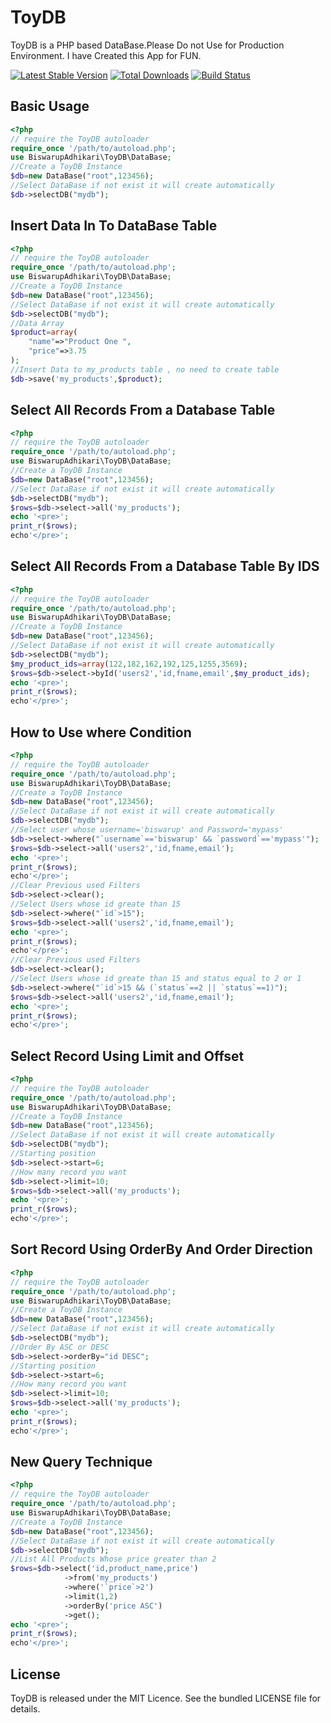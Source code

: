 # ToyDB #

ToyDB is a PHP based DataBase.Please Do not Use for Production Environment. I have Created this App for FUN.

[![Latest Stable Version](https://poser.pugx.org/biswarupadhikari/toydb/v/stable.png)](https://packagist.org/packages/biswarupadhikari/toydb)  [![Total Downloads](https://poser.pugx.org/biswarupadhikari/toydb/downloads.png)](https://packagist.org/packages/biswarupadhikari/toydb)  [![Build Status](https://travis-ci.org/adidac/toydb.png?branch=master)](https://travis-ci.org/adidac/toydb)

## Basic Usage

```php
<?php
// require the ToyDB autoloader
require_once '/path/to/autoload.php'; 
use BiswarupAdhikari\ToyDB\DataBase;
//Create a ToyDB Instance 
$db=new DataBase("root",123456);
//Select DataBase if not exist it will create automatically
$db->selectDB("mydb");
```

## Insert Data In To DataBase Table

```php
<?php
// require the ToyDB autoloader
require_once '/path/to/autoload.php'; 
use BiswarupAdhikari\ToyDB\DataBase;
//Create a ToyDB Instance 
$db=new DataBase("root",123456);
//Select DataBase if not exist it will create automatically
$db->selectDB("mydb");
//Data Array
$product=array(
    "name"=>"Product One ",
    "price"=>3.75
);
//Insert Data to my_products table , no need to create table
$db->save('my_products',$product);
```

## Select All Records From a Database Table


```php
<?php
// require the ToyDB autoloader
require_once '/path/to/autoload.php'; 
use BiswarupAdhikari\ToyDB\DataBase;
//Create a ToyDB Instance 
$db=new DataBase("root",123456);
//Select DataBase if not exist it will create automatically
$db->selectDB("mydb");
$rows=$db->select->all('my_products');
echo '<pre>';
print_r($rows);
echo'</pre>';
```

## Select All Records From a Database Table By IDS


```php
<?php
// require the ToyDB autoloader
require_once '/path/to/autoload.php'; 
use BiswarupAdhikari\ToyDB\DataBase;
//Create a ToyDB Instance 
$db=new DataBase("root",123456);
//Select DataBase if not exist it will create automatically
$db->selectDB("mydb");
$my_product_ids=array(122,182,162,192,125,1255,3569);
$rows=$db->select->byId('users2','id,fname,email',$my_product_ids);
echo '<pre>';
print_r($rows);
echo'</pre>';
```

## How to Use where Condition


```php
<?php
// require the ToyDB autoloader
require_once '/path/to/autoload.php'; 
use BiswarupAdhikari\ToyDB\DataBase;
//Create a ToyDB Instance 
$db=new DataBase("root",123456);
//Select DataBase if not exist it will create automatically
$db->selectDB("mydb");
//Select user whose username='biswarup' and Password='mypass'
$db->select->where("`username`=='biswarup' && `password`=='mypass'");
$rows=$db->select->all('users2','id,fname,email');
echo '<pre>';
print_r($rows);
echo'</pre>';
//Clear Previous used Filters
$db->select->clear();
//Select Users whose id greate than 15
$db->select->where("`id`>15");
$rows=$db->select->all('users2','id,fname,email');
echo '<pre>';
print_r($rows);
echo'</pre>';
//Clear Previous used Filters
$db->select->clear();
//Select Users whose id greate than 15 and status equal to 2 or 1
$db->select->where("`id`>15 && (`status`==2 || `status`==1)");
$rows=$db->select->all('users2','id,fname,email');
echo '<pre>';
print_r($rows);
echo'</pre>';
```

## Select Record Using Limit and Offset

```php
<?php
// require the ToyDB autoloader
require_once '/path/to/autoload.php'; 
use BiswarupAdhikari\ToyDB\DataBase;
//Create a ToyDB Instance 
$db=new DataBase("root",123456);
//Select DataBase if not exist it will create automatically
$db->selectDB("mydb");
//Starting position
$db->select->start=6;
//How many record you want
$db->select->limit=10;
$rows=$db->select->all('my_products');
echo '<pre>';
print_r($rows);
echo'</pre>';
```

## Sort Record Using OrderBy And Order Direction


```php
<?php
// require the ToyDB autoloader
require_once '/path/to/autoload.php'; 
use BiswarupAdhikari\ToyDB\DataBase;
//Create a ToyDB Instance 
$db=new DataBase("root",123456);
//Select DataBase if not exist it will create automatically
$db->selectDB("mydb");
//Order By ASC or DESC
$db->select->orderBy="id DESC";
//Starting position
$db->select->start=6;
//How many record you want
$db->select->limit=10;
$rows=$db->select->all('my_products');
echo '<pre>';
print_r($rows);
echo'</pre>';
```

## New Query Technique


```php
<?php
// require the ToyDB autoloader
require_once '/path/to/autoload.php'; 
use BiswarupAdhikari\ToyDB\DataBase;
//Create a ToyDB Instance 
$db=new DataBase("root",123456);
//Select DataBase if not exist it will create automatically
$db->selectDB("mydb");
//List All Products Whose price greater than 2
$rows=$db->select('id,product_name,price')
			->from('my_products')
			->where('`price`>2')
			->limit(1,2)
			->orderBy('price ASC')
			->get();
echo '<pre>';
print_r($rows);
echo'</pre>';
```
## License

ToyDB is released under the MIT Licence. See the bundled LICENSE file for details.
